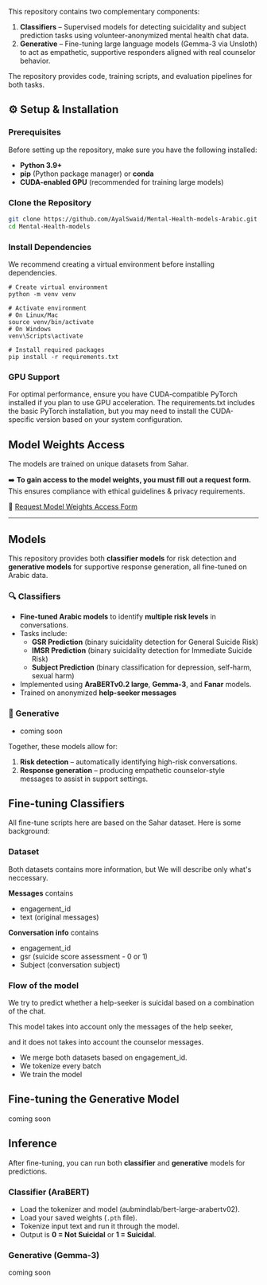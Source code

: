 This repository contains two complementary components:  

1. **Classifiers** – Supervised models for detecting suicidality and subject prediction tasks using volunteer-anonymized mental health chat data.  
2. **Generative** – Fine-tuning large language models (Gemma-3 via Unsloth) to act as empathetic, supportive responders aligned with real counselor behavior.  

The repository provides code, training scripts, and evaluation pipelines for both tasks.



## ⚙️ Setup & Installation

### Prerequisites
Before setting up the repository, make sure you have the following installed:
- **Python 3.9+**
- **pip** (Python package manager) or **conda**
- **CUDA-enabled GPU** (recommended for training large models)

### Clone the Repository
```bash
git clone https://github.com/AyalSwaid/Mental-Health-models-Arabic.git
cd Mental-Health-models
```

### Install Dependencies

We recommend creating a virtual environment before installing dependencies.

```
# Create virtual environment
python -m venv venv

# Activate environment
# On Linux/Mac
source venv/bin/activate
# On Windows
venv\Scripts\activate

# Install required packages
pip install -r requirements.txt
```

### GPU Support
For optimal performance, ensure you have CUDA-compatible PyTorch installed if you plan to use GPU acceleration. The requirements.txt includes the basic PyTorch installation, but you may need to install the CUDA-specific version based on your system configuration.

## Model Weights Access
The models are trained on unique datasets from Sahar.

➡️ **To gain access to the model weights, you must fill out a request form.**  
This ensures compliance with ethical guidelines & privacy requirements.

🔗 [Request Model Weights Access Form](https://docs.google.com/forms/d/e/1FAIpQLSd3z7Dso0sIjGbTtSYxv-Pwd336PUvzsJsma44nBNUSG74J1A/viewform?usp=sf_link)

---

##  Models

This repository provides both **classifier models** for risk detection and **generative models** for supportive response generation, all fine-tuned on Arabic data.

### 🔍 Classifiers
- **Fine-tuned Arabic models** to identify **multiple risk levels** in conversations.  
- Tasks include:
  - **GSR Prediction** (binary suicidality detection for General Suicide Risk)  
  - **IMSR Prediction** (binary suicidality detection for Immediate Suicide Risk)  
  - **Subject Prediction** (binary classification for depression, self-harm, sexual harm)  
- Implemented using **AraBERTv0.2 large**, **Gemma-3**, and **Fanar** models.  
- Trained on anonymized **help-seeker messages**

### 🧠 Generative
- coming soon

Together, these models allow for:
1. **Risk detection** – automatically identifying high-risk conversations.  
2. **Response generation** – producing empathetic counselor-style messages to assist in support settings.  



## Fine-tuning Classifiers

All fine-tune scripts here are based on the Sahar dataset. 
Here is some background:


### Dataset
Both datasets contains more information, but We will describe only what's neccessary.

**Messages** contains 
* engagement_id 
* text (original messages) 

**Conversation info** contains
* engagement_id
* gsr (suicide score assessment - 0 or 1)
* Subject (conversation subject)

### Flow of the model
We try to predict whether a help-seeker is suicidal based on a combination of the chat.

This model takes into account only the messages of the help seeker,

and it does not takes into account the counselor messages.

* We merge both datasets based on engagement_id.
* We tokenize every batch
* We train the model


## Fine-tuning the Generative Model

coming soon



##  Inference

After fine-tuning, you can run both **classifier** and **generative** models for predictions.

### Classifier (AraBERT)
- Load the tokenizer and model (aubmindlab/bert-large-arabertv02).  
- Load your saved weights (`.pth` file).  
- Tokenize input text and run it through the model.  
- Output is **0 = Not Suicidal** or **1 = Suicidal**.  

### Generative (Gemma-3)
coming soon





